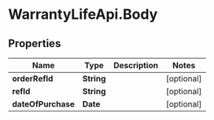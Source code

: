# WarrantyLifeApi.Body

## Properties
Name | Type | Description | Notes
------------ | ------------- | ------------- | -------------
**orderRefId** | **String** |  | [optional] 
**refId** | **String** |  | [optional] 
**dateOfPurchase** | **Date** |  | [optional] 


